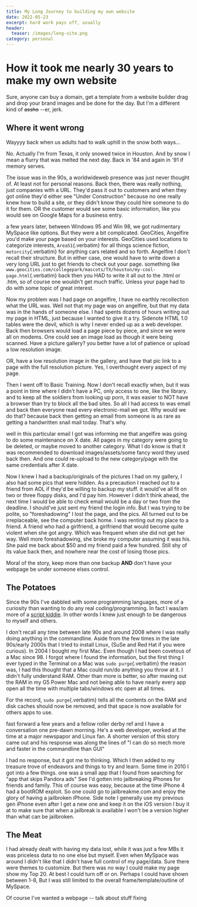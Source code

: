 ```yaml
---
title: My Long Journey to building my own website
date: 2022-05-23
excerpt: hard work pays off, usually
header:
  teaser: /images/long-site.png
category: personal
---
```


# How it took me nearly 30 years to make my own website
Sure, anyone can buy a domain, get a template from a website builder drag and drop your brand images and be done for the day. But I'm a different kind of ~~assho~~ --er, jerk.

## Where it went wrong

Wayyyy back when us adults had to walk uphill in the snow both ways...

No. Actually I'm from Texas, it only snowed twice in Houston. And by snow I mean a flurry that was melted the next day. Back in '84 and again in '91 if memory serves.

The issue was in the 90s, a worldwideweb presence was just never thought of. At least not for personal reasons. Back then, there was really nothing, just companies with a URL. They'd pass it out to customers and when they got online they'd either see "Under Construction" because no one really knew how to build a site, or they didn't know they could hire someone to do it for them. OR the customer would see some basic information, like you would see on Google Maps for a business entry.

a few years later, between Windows 95 and Win 98, we got rudimentary MySpace like options. But they were a bit complicated. GeoCities, Angelfire you'd make your page based on your interests. GeoCities used locations to categorize interests, `Area51`{.verbatim} for all things science fiction, `motorcity`{.verbatim} for anything cars related and so forth. Angelfire I don't recall their structure. But in either case, one would have to write down a very long URL just to get friends to check out your page. something like `www.geocities.com/collegepark/mascots/TX/houston/my-cool-page.html`{.verbatim} back then you HAD to write it all out to the .html or .htm, so of course one wouldn't get much traffic. Unless your page had to do with some topic of great interest.

Now my problem was I had page on angelfire, I have no earthly recollection what the URL was. Well not that my page was on angelfire, but that my data was in the hands of someone else. I had spents dozens of hours writing out my page in HTML, just because I wanted to give it a try. Sidenote HTML 1.0 tables were the devil, which is why I never ended up as a web developer. Back then browsers would load a page piece by piece, and since we were all on modems. One could see an image load as though it were being scanned. Have a picture gallery? you better have a lot of patience or upload a low resolution image.

OR, have a low resolution image in the gallery, and have that pic link to a page with the full resolution picture. Yes, I overthought every aspect of my page.

Then I went off to Basic Training. Now I don't recall exactly when, but it was a point in time where I didn't have a PC, only access to one, like the library. and to keep all the soldiers from looking up porn, it was easier to NOT have a browser than try to block all the bad sites. So all I had access to was email and back then everyone read every electronic-mail we got. Why would we do that? because back then getting an email from someone is as rare as getting a handwritten snail mail today. That's why.

well in this particular email I got was informing me that angelfire was going to do some maintenance on X date. All pages in my category were going to be deleted, or maybe moved to another category. What I do know is that it was recommended to download images/assets/some fancy word they used back then. And one could re-upload to the new category/page with the same credentials after X date.

Now I knew I had a backup/originals of the pictures I had on my gallery, I also had some pics that were hidden. As a precaution I reached out to a friend from AOL if they'd be willing to backup my stuff. it would've all fit on two or three floppy disks, and I'd pay him. However I didn't think ahead, the next time I would be able to check email would be a day or two from the deadline. I should've just sent my friend the login info. But I was trying to be polite, so "foreshadowing" I lost the page, and the pics. All turned out to be irreplaceable, see the computer back home. I was renting out my place to a friend. A friend who had a girlfriend, a girlfriend that would become quite violent when she got angry. Which was frequent when she did not get her way. Well more foreshadowing, she broke my computer assuming it was his. She paid me back about $50 and my friend paid a few hundred. Still shy of its value back then, and nowhere near the cost of losing those pics.

Moral of the story, keep more than one backup **AND** don't have your webpage be under someone elses control.

## The Potatoes

Since the 90s I've dabbled with some programming languages, more of a curiosity than wanting to do any real coding/programming. In fact I was/am more of a [script kiddie](https://www.wordnik.com/words/script%20kiddie). In other words I knew just enough to be dangerous to myself and others.

I don't recall any time between late 90s and around 2008 where I was really doing anything in the commandline. Aside from the few times in the late 90s/early 2000s that I tried to install Linux, (SuSe and Red Hat if you were curious). In 2004 I bought my first Mac. Even though I had been covetous of a Mac since 98. I forgot where I found the information, but the first thing I ever typed in the Terminal on a Mac was `sudo purge`{.verbatim} the reason was, I had this thought that a Mac could run/do anything you throw at it. I didn't fully understand RAM. Other than more is better, so after maxing out the RAM in my G5 Power Mac and not being able to have nearly every app open all the time with multiple tabs/windows etc open at all times.

For the record, `sudo purge`{.verbatim} tells all the contents on the RAM and disk caches should now be removed, and that space is now available for others apps to use.

fast forward a few years and a fellow roller derby ref and I have a conversation one pre-dawn morning. He's a web developer, worked at the time at a major newspapor and Linux fan. A shorter version of this story came out and his response was along the lines of "I can do so mech more and faster in the commandline than GUI"

I had no response, but it got me to thinking. Which I then added to my treasure trove of endeavors and things to try and learn. Some time in 2010 I got into a few things. one was a small app that I found from searching for "app that skips Pandora ads" See I'd gotten into jailbreaking iPhones for friends and family. This of course was easy, because at the time iPhone 4 had a bootROM exploit. So one could go to jailbreakme.com and enjoy the glory of having a jailbroken iPhone. Side note I generally use my previous gen iPhone even after I get a new one and keep it on the iOS version I buy it at to make sure that when a jailbreak is available I won't be a version higher than what can be jailbroken.

## The Meat

I had already dealt with having my data lost, while it was just a few MBs it was priceless data to no one else but myself. Even when MySpace was around I didn't like that I didn't have full control of my page/data. Sure there were themes to customize. But there was no way I could make my page show my Top 20. At best I could turn off or on. Perhaps I could have shown between 1-8, But I was still limited to the overall frame/template/outline of MySpace.

Of course I've wanted a webpage -- talk about stuff fixing
